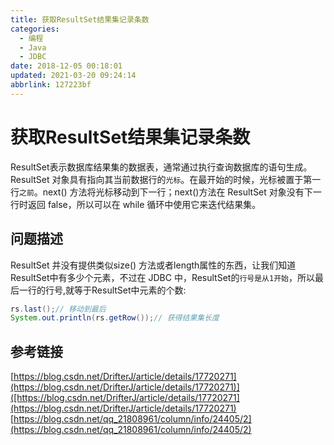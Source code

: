 ```yaml
---
title: 获取ResultSet结果集记录条数
categories: 
  - 编程
  - Java
  - JDBC
date: 2018-12-05 00:18:01
updated: 2021-03-20 09:24:14
abbrlink: 127223bf
---
```

# 获取ResultSet结果集记录条数
ResultSet表示数据库结果集的数据表，通常通过执行查询数据库的语句生成。 
ResultSet 对象具有指向其当前数据行的`光标`。在最开始的时候，光标被置于第一行`之前`。next() 方法将光标移动到下一行；next()方法在 ResultSet 对象没有下一行时返回 false，所以可以在 while 循环中使用它来迭代结果集。 
## 问题描述 ##
ResultSet 并没有提供类似size() 方法或者length属性的东西，让我们知道ResultSet中有多少个元素，不过在 JDBC 中，ResultSet的`行号是从1开始`，所以最后一行的行号,就等于ResultSet中元素的个数:
```java
rs.last();// 移动到最后
System.out.println(rs.getRow());// 获得结果集长度
```
## 参考链接 ##
[https://blog.csdn.net/DrifterJ/article/details/17720271](https://blog.csdn.net/DrifterJ/article/details/17720271)]([https://blog.csdn.net/DrifterJ/article/details/17720271](https://blog.csdn.net/DrifterJ/article/details/17720271)
[https://blog.csdn.net/qq_21808961/column/info/24405/2](https://blog.csdn.net/qq_21808961/column/info/24405/2)
